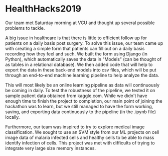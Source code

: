 # HealthHacks2019

Our team met Saturday morning at VCU and thought up several possible problems to tackle.

A big issue in healthcare is that there is little to efficient follow up for patients on a daily basis post surgery. To solve this issue, our team came up with creating a simple form that patients can fill out on a daily basis recording how they feel and such. We built the form using Django (in Python), which automatically saves the data in "Models" (can be thought of as tables in a relational database). We then added code that will help to export the data in these back-end models into csv files, which will be put through an end-to-end machine learning pipeline to help analyze the data.

This will most likely be an online learning pipeline as data will continuously be coming in daily. To test the robustness of the pipeline, we tested it on sample patient data obtained from kaggle.com. While we didn't have enough time to finish the project to completion, our main point of joining the hackathon was to learn, but we still managed to have the form working, saving, and exporting data continuously to the pipeline (in the .ipynb file) locally.

Furthermore, our team was inspired to try to explore medical image classification. We sought to use an SVM style from our ML projects on cell image data of malaria infected cells and healthy cells to be able to mass identify infection of cells. This project was met with difficults of trying to integrate very large size memory instances.
